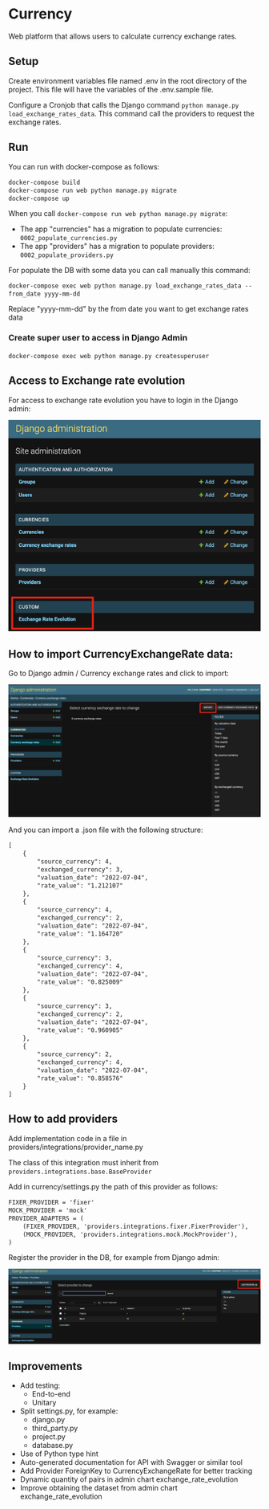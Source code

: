# Currency
Web platform that allows users to calculate currency exchange rates.

## Setup
Create environment variables file named .env in the root directory of the project. This file will have the variables of the .env.sample file.

Configure a Cronjob that calls the Django command `python manage.py load_exchange_rates_data`. This command call the providers to request the exchange rates.


## Run
You can run with docker-compose as follows:

```
docker-compose build
docker-compose run web python manage.py migrate
docker-compose up
```

When you call `docker-compose run web python manage.py migrate`:
- The app "currencies" has a migration to populate currencies: `0002_populate_currencies.py`
- The app "providers" has a migration to populate providers: `0002_populate_providers.py`

For populate the DB with some data you can call manually this command:

```
docker-compose exec web python manage.py load_exchange_rates_data --from_date yyyy-mm-dd
```

Replace "yyyy-mm-dd" by the from date you want to get exchange rates data


### Create super user to access in Django Admin
`docker-compose exec web python manage.py createsuperuser`


## Access to Exchange rate evolution

For access to exchange rate evolution  you have to login in the Django admin:

![img.png](assets/admin-custom-link_exchange-rate-evolution.png)


## How to import CurrencyExchangeRate data:

Go to Django admin / Currency exchange rates and click to import:

![img.png](assets/import_currency-exchange-rates.png)

And you can import a .json file with the following structure:

```
[
    {
        "source_currency": 4,
        "exchanged_currency": 3,
        "valuation_date": "2022-07-04",
        "rate_value": "1.212107"
    },
    {
        "source_currency": 4,
        "exchanged_currency": 2,
        "valuation_date": "2022-07-04",
        "rate_value": "1.164720"
    },
    {
        "source_currency": 3,
        "exchanged_currency": 4,
        "valuation_date": "2022-07-04",
        "rate_value": "0.825009"
    },
    {
        "source_currency": 3,
        "exchanged_currency": 2,
        "valuation_date": "2022-07-04",
        "rate_value": "0.960905"
    },
    {
        "source_currency": 2,
        "exchanged_currency": 4,
        "valuation_date": "2022-07-04",
        "rate_value": "0.858576"
    }
]
```


## How to add providers

Add implementation code in a file in providers/integrations/provider_name.py

The class of this integration must inherit from `providers.integrations.base.BaseProvider`

Add in currency/settings.py the path of this provider as follows:

```
FIXER_PROVIDER = 'fixer'
MOCK_PROVIDER = 'mock'
PROVIDER_ADAPTERS = (
    (FIXER_PROVIDER, 'providers.integrations.fixer.FixerProvider'),
    (MOCK_PROVIDER, 'providers.integrations.mock.MockProvider'),
)
```

Register the provider in the DB, for example from Django admin:

![img.png](assets/add-provider.png)


## Improvements

- Add testing:
  - End-to-end
  - Unitary
- Split settings.py, for example:
  - django.py
  - third_party.py
  - project.py
  - database.py
- Use of Python type hint
- Auto-generated documentation for API with Swagger or similar tool
- Add Provider ForeignKey to CurrencyExchangeRate for better tracking
- Dynamic quantity of pairs in admin chart exchange_rate_evolution
- Improve obtaining the dataset from admin chart exchange_rate_evolution
